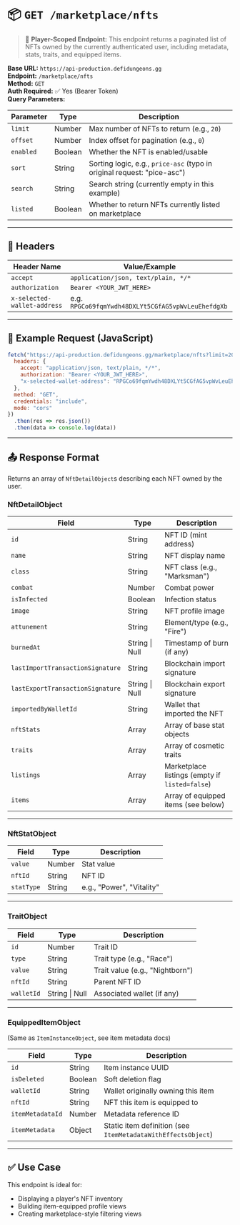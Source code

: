 # 📦 `GET /marketplace/nfts`

> 🔐 **Player-Scoped Endpoint:** This endpoint returns a paginated list of NFTs owned by the currently authenticated user, including metadata, stats, traits, and equipped items.

**Base URL:** `https://api-production.defidungeons.gg`  
**Endpoint:** `/marketplace/nfts`  
**Method:** `GET`  
**Auth Required:** ✅ Yes (Bearer Token)  
**Query Parameters:**

| Parameter     | Type    | Description |
|---------------|---------|-------------|
| `limit`       | Number  | Max number of NFTs to return (e.g., `20`) |
| `offset`      | Number  | Index offset for pagination (e.g., `0`) |
| `enabled`     | Boolean | Whether the NFT is enabled/usable |
| `sort`        | String  | Sorting logic, e.g., `price-asc` (typo in original request: "pice-asc") |
| `search`      | String  | Search string (currently empty in this example) |
| `listed`      | Boolean | Whether to return NFTs currently listed on marketplace |

---

## 🔐 Headers

| Header Name                   | Value/Example |
|------------------------------|----------------|
| `accept`                     | `application/json, text/plain, */*` |
| `authorization`              | `Bearer <YOUR_JWT_HERE>` |
| `x-selected-wallet-address`  | e.g. `RPGCo69fqmYwdh48DXLYt5CGfAG5vpWvLeuEhefdgXb` |

---

## 🧾 Example Request (JavaScript)

```javascript
fetch("https://api-production.defidungeons.gg/marketplace/nfts?limit=20&offset=0&enabled=true&sort=price-asc&search=&listed=false", {
  headers: {
    accept: "application/json, text/plain, */*",
    authorization: "Bearer <YOUR_JWT_HERE>",
    "x-selected-wallet-address": "RPGCo69fqmYwdh48DXLYt5CGfAG5vpWvLeuEhefdgXb"
  },
  method: "GET",
  credentials: "include",
  mode: "cors"
})
  .then(res => res.json())
  .then(data => console.log(data))
```

---

## 📤 Response Format

Returns an array of `NftDetailObject`s describing each NFT owned by the user.

### NftDetailObject

| Field     | Type   | Description |
|-----------|--------|-------------|
| `id`      | String | NFT ID (mint address) |
| `name`    | String | NFT display name |
| `class`   | String | NFT class (e.g., "Marksman") |
| `combat`  | Number | Combat power |
| `isInfected` | Boolean | Infection status |
| `image`   | String | NFT profile image |
| `attunement` | String | Element/type (e.g., "Fire") |
| `burnedAt` | String \| Null | Timestamp of burn (if any) |
| `lastImportTransactionSignature` | String | Blockchain import signature |
| `lastExportTransactionSignature` | String \| Null | Blockchain export signature |
| `importedByWalletId` | String | Wallet that imported the NFT |
| `nftStats` | Array | Array of base stat objects |
| `traits` | Array | Array of cosmetic traits |
| `listings` | Array | Marketplace listings (empty if `listed=false`) |
| `items` | Array | Array of equipped items (see below) |

---

### NftStatObject

| Field     | Type   | Description |
|-----------|--------|-------------|
| `value`   | Number | Stat value |
| `nftId`   | String | NFT ID |
| `statType` | String | e.g., "Power", "Vitality" |

---

### TraitObject

| Field     | Type   | Description |
|-----------|--------|-------------|
| `id`      | Number | Trait ID |
| `type`    | String | Trait type (e.g., "Race") |
| `value`   | String | Trait value (e.g., "Nightborn") |
| `nftId`   | String | Parent NFT ID |
| `walletId` | String \| Null | Associated wallet (if any) |

---

### EquippedItemObject

(Same as `ItemInstanceObject`, see item metadata docs)

| Field     | Type   | Description |
|-----------|--------|-------------|
| `id`      | String | Item instance UUID |
| `isDeleted` | Boolean | Soft deletion flag |
| `walletId` | String | Wallet originally owning this item |
| `nftId`   | String | NFT this item is equipped to |
| `itemMetadataId` | Number | Metadata reference ID |
| `itemMetadata` | Object | Static item definition (see `ItemMetadataWithEffectsObject`) |

---

## ✅ Use Case

This endpoint is ideal for:
- Displaying a player's NFT inventory
- Building item-equipped profile views
- Creating marketplace-style filtering views